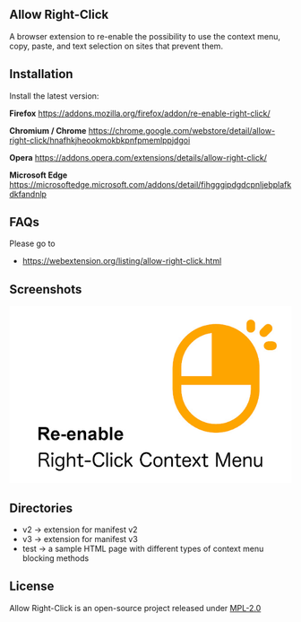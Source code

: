 ## Allow Right-Click

A browser extension to re-enable the possibility to use the context menu, copy, paste, and text selection on sites that prevent them.

## Installation

Install the latest version:

**Firefox** https://addons.mozilla.org/firefox/addon/re-enable-right-click/

**Chromium / Chrome** https://chrome.google.com/webstore/detail/allow-right-click/hnafhkjheookmokbkpnfpmemlppjdgoi

**Opera** https://addons.opera.com/extensions/details/allow-right-click/

**Microsoft Edge** https://microsoftedge.microsoft.com/addons/detail/fihgggipdgdcpnljebplafkdkfandnlp

## FAQs

Please go to

* https://webextension.org/listing/allow-right-click.html

## Screenshots

![img](https://raw.githubusercontent.com/Alex313031/allow-right-click/master/promo.jpg)

## Directories

* v2 -> extension for manifest v2
* v3 -> extension for manifest v3
* test -> a sample HTML page with different types of context menu blocking methods

## License

Allow Right-Click is an open-source project released under [MPL-2.0](https://github.com/lunu-bounir/allow-right-click.html/blob/master/LICENSE)
